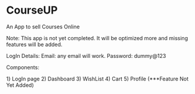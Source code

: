 # CourseUP
An App to sell Courses Online

Note: This app is not yet completed. It will be optimized more and missing features will be added.

LogIn Details:
Email: any email will work.
Password: dummy@123

Components:

1} LogIn page
2) Dashboard
3) WishList
4) Cart
5) Profile (***Feature Not Yet Added)
